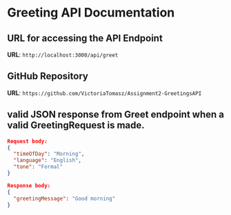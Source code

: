 # Greeting API Documentation

## URL for accessing the API Endpoint
**URL**: `http://localhost:3000/api/greet`

## GitHub Repository
**URL**: `https://github.com/VictoriaTomasz/Assignment2-GreetingsAPI`

## valid JSON response from Greet endpoint when a valid GreetingRequest is made.
```json
Request body:
{
  "timeOfDay": "Morning",
  "language": "English",
  "tone": "Formal"
}

Response body:
{
  "greetingMessage": "Good morning"
}
